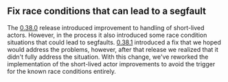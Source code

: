 ## Fix race conditions that can lead to a segfault

The [0.38.0](https://github.com/ponylang/ponyc/releases/tag/0.38.0) release introduced improvement to handling of short-lived actors. However, in the process it also introduced some race condition situations that could lead to segfaults. [0.38.1](https://github.com/ponylang/ponyc/releases/tag/0.38.1) introduced a fix that we hoped would address the problems, however, after that release we realized that it didn't fully address the situation. With this change, we've reworked the implementation of the short-lived actor improvements to avoid the trigger for the known race conditions entirely.
